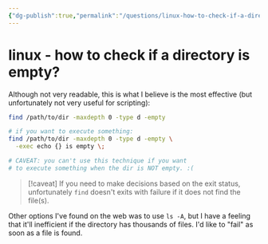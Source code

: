 ```yaml
---
{"dg-publish":true,"permalink":"/questions/linux-how-to-check-if-a-directory-is-empty/","dgHomeLink":true,"dgPassFrontmatter":false,"dgShowBacklinks":true,"dgShowLocalGraph":false}
---
```



# linux - how to check if a directory is empty?

Although not very readable, this is what I believe is the most effective (but unfortunately not very useful for scripting):

```bash
find /path/to/dir -maxdepth 0 -type d -empty

# if you want to execute something:
find /path/to/dir -maxdepth 0 -type d -empty \
  -exec echo {} is empty \;

# CAVEAT: you can't use this technique if you want
# to execute something when the dir is NOT empty. :(
```

> [!caveat]
> If you need to make decisions based on the exit status, unfortunately `find` doesn't exits with failure if it does not find the file(s).

Other options I've found on the web was to use `ls -A`, but I have a feeling that it'll inefficient if the directory has thousands of files. I'd like to "fail" as soon as a file is found.
